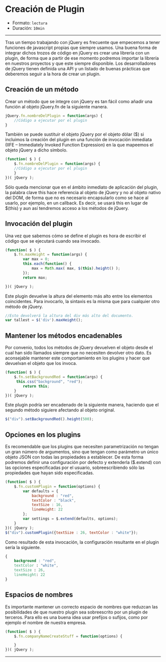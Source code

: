 # Creación de Plugin

* Formato: `lectura`
* Duración: `10min`

***

Tras un tiempo trabajando con jQuery es frecuente que empecemos a tener
funciones de javascript propias que siempre usamos.
Una buena forma de integrar dichos trozos de código en jQuery es crear una
librería con un plugin, de forma que a partir de ese momento podremos importar
la librería en nuestros proyectos y que este siempre disponible.
Los desarrolladores de jQuery tienen definida una API y un listado de buenas
prácticas que deberemos seguir a la hora de crear un plugin.

## Creación de un método

Crear un método que se integre con jQuery es tan fácil como añadir una función
al objeto jQuery.fn de la siguiente manera.

```javascript
jQuery.fn.nombreDelPlugin = function(args) {
    //Código a ejecutar por el plugin
}
```

También se puede sustituir el objeto jQuery por el objeto dólar ($) si
incluimos la creación del plugin en una función de invocación inmediata (IIFE
– Immediately Invoked Function Expression) en la que mapeemos el objeto jQuery
a dicho símbolo.

```javascript
(function( $ ) {
    $.fn.nombreDelPlugin = function(args) {
    //Código a ejecutar por el plugin
    }
})( jQuery );
```

Sólo queda mencionar que en el ámbito inmediato de aplicación del plugin, la
palabra clave this hace referencia al objeto de jQuery y no al objeto nativo
del DOM, de forma que no es necesario encapsularlo como se hace al usarlo, por
ejemplo, en un callback. Es decir, se usará this en lugar de $(this) y aun así
tendremos acceso a los métodos de jQuery.

## Invocación del plugin

Una vez que sabemos cómo se define el plugin es hora de escribir el código que
se ejecutará cuando sea invocado.

```javascript
(function( $ ) {
    $.fn.maxHeight = function(args) {
        var max = 0;
        this.each(function() {
            max = Math.max( max, $(this).height() );
        });
        return max;

})( jQuery );
```

Este plugin devuelve la altura del elemento más alto entre los elementos
coincidentes.
Para invocarlo, la sintaxis es la misma que para cualquier otro método de
jQuery.

```javascript
//Esto devolverá la altura del div más alto del documento.
var tallest = $('div').maxHeight();
```

## Mantener los métodos encadenables

Por convenio, todos los métodos de jQuery devuelven el objeto desde el cual
han sido llamados siempre que no necesiten devolver otro dato. Es aconsejable
mantener este comportamiento en los plugins y hacer que devuelvan el objeto
que los invoca.

```javascript
(function( $ ) {
    $.fn.setBackgroundRed = function(args) {
     this.css("background", "red");
        return this;
    }
})( jQuery );
```

Este plugin podría ser encadenado de la siguiente manera, haciendo que el
segundo método siguiere afectando al objeto original.

```javascript
$("div").setBackgroundRed().height(500);
```

## Opciones en los plugins

Es recomendable que los plugins que necesiten parametrización no tengan un
gran número de argumentos, sino que tengan como parámetro un único objeto JSON
con todas las propiedades a establecer. De esta forma podremos definir una
configuración por defecto y extenderla ($.extend) con las opciones
especificadas por el usuario, sobreescribiendo sólo las propiedades que hayan
sido especificadas.

```javascript
(function( $ ) {
    $.fn.customPlugin = function(options) {
        var defaults = {
            background : "red",
            textColor : "black",
            textSize : 16,
            lineHeight: 22
        };
        var settings = $.extend(defaults, options);
    }
})( jQuery );
$("div").customPlugin({textSize : 26, textColor : "white"});
```

Como resultado de esta invocación, la configuración resultante en el plugin
sería la siguiente.

```css
{
    background : "red",
    textColor : "white",
    textSize : 26,
    lineHeight: 22
}
```

## Espacios de nombres

Es importante mantener un correcto espacio de nombres que reduzcan las
posibilidades de que nuestro plugin sea sobreescrito por un plugin de terceros.
Para ello es una buena idea usar prefijos o sufijos, como por ejemplo el
nombre de nuestra empresa.

```javascript
(function( $ ) {
    $.fn.companyNameCreateStuff = function(options) {

    }
})( jQuery );
```

***